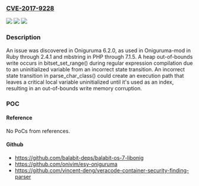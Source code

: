 ### [CVE-2017-9228](https://cve.mitre.org/cgi-bin/cvename.cgi?name=CVE-2017-9228)
![](https://img.shields.io/static/v1?label=Product&message=n%2Fa&color=blue)
![](https://img.shields.io/static/v1?label=Version&message=n%2Fa&color=blue)
![](https://img.shields.io/static/v1?label=Vulnerability&message=n%2Fa&color=brighgreen)

### Description

An issue was discovered in Oniguruma 6.2.0, as used in Oniguruma-mod in Ruby through 2.4.1 and mbstring in PHP through 7.1.5. A heap out-of-bounds write occurs in bitset_set_range() during regular expression compilation due to an uninitialized variable from an incorrect state transition. An incorrect state transition in parse_char_class() could create an execution path that leaves a critical local variable uninitialized until it's used as an index, resulting in an out-of-bounds write memory corruption.

### POC

#### Reference
No PoCs from references.

#### Github
- https://github.com/balabit-deps/balabit-os-7-libonig
- https://github.com/onivim/esy-oniguruma
- https://github.com/vincent-deng/veracode-container-security-finding-parser

